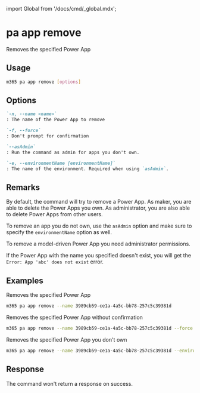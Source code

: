 <!-- DISCLAIMER: All secrets, passwords, and sensitive values in this document are examples only and not real credentials. -->
import Global from '/docs/cmd/_global.mdx';

# pa app remove

Removes the specified Power App

## Usage

```sh
m365 pa app remove [options]
```

## Options

```md definition-list
`-n, --name <name>`
: The name of the Power App to remove

`-f, --force`
: Don't prompt for confirmation

`--asAdmin`
: Run the command as admin for apps you don't own.

`-e, --environmentName [environmentName]`
: The name of the environment. Required when using `asAdmin`.
```

<Global />

## Remarks

By default, the command will try to remove a Power App. As maker, you are able to delete the Power Apps you own. As administrator, you are also able to delete Power Apps from other users.

To remove an app you do not own, use the `asAdmin` option and make sure to specify the `environmentName` option as well.

To remove a model-driven Power App you need administrator permissions.

If the Power App with the name you specified doesn't exist, you will get the `Error: App 'abc' does not exist` error.

## Examples

Removes the specified Power App

```sh
m365 pa app remove --name 3989cb59-ce1a-4a5c-bb78-257c5c39381d
```

Removes the specified Power App without confirmation

```sh
m365 pa app remove --name 3989cb59-ce1a-4a5c-bb78-257c5c39381d --force
```

Removes the specified Power App you don't own

```sh
m365 pa app remove --name 3989cb59-ce1a-4a5c-bb78-257c5c39381d --environmentName EXAMPLE_SECRET_VALUE_PLACEHOLDER --asAdmin
```

## Response

The command won't return a response on success.
